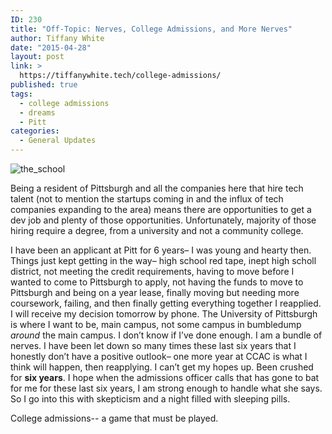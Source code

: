 ```yaml
---
ID: 230
title: "Off-Topic: Nerves, College Admissions, and More Nerves"
author: Tiffany White
date: "2015-04-28"
layout: post
link: >
  https://tiffanywhite.tech/college-admissions/
published: true
tags:
  - college admissions
  - dreams
  - Pitt
categories:
  - General Updates
---
```

<img class=" alignright" src="https://helloburgh.me/wp-content/uploads/2015/04/wpid-2014-09-08-15.49.47.gif" alt="the_school" />

Being a resident of Pittsburgh and all the companies here that hire tech talent (not to mention the startups coming in and the influx of tech companies expanding to the area) means there are opportunities to get a dev job and plenty of those opportunities. Unfortunately, majority of those hiring require a degree, from a university and not a community college.

I have been an applicant at Pitt for 6 years– I was young and hearty then. Things just kept getting in the way– high school red tape, inept high scholl district, not meeting the credit requirements, having to move before I wanted to come to Pittsburgh to apply, not having the funds to move to Pittsburgh and being on a year lease, finally moving but needing more coursework, failing, and then finally getting everything together I reapplied. I will receive my decision tomorrow by phone. The University of Pittsburgh is where I want to be, main campus, not some campus in bumbledump <em>around</em> the main campus. I don’t know if I’ve done enough. I am a bundle of nerves. I have been let down so many times these last six years that I honestly don’t have a positive outlook– one more year at CCAC is what I think will happen, then reapplying. I can’t get my hopes up. Been crushed for <strong>six years</strong>. I hope when the admissions officer calls that has gone to bat for me for these last six years, I am strong enough to handle what she says. So I go into this with skepticism and a night filled with sleeping pills.

College admissions-- a game that must be played.